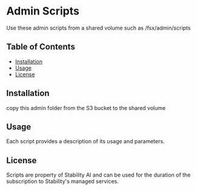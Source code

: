 # Admin Scripts

Use these admin scripts from a shared volume such as /fsx/admin/scripts

## Table of Contents

- [Installation](#installation)
- [Usage](#usage)
- [License](#license)

## Installation

copy this admin folder from the S3 bucket to the shared volume

## Usage

Each script provides a description of its usage and parameters.

## License

Scripts are property of Stability AI and can be used for the duration of the subscription to Stability's managed services.